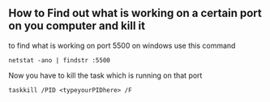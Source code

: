 ## How to Find out what is working on a certain port on you computer and kill it

to find what is working on port 5500 on windows use this command

`netstat -ano | findstr :5500`

Now you have to kill the task which is running on that port

`taskkill /PID <typeyourPIDhere> /F`



